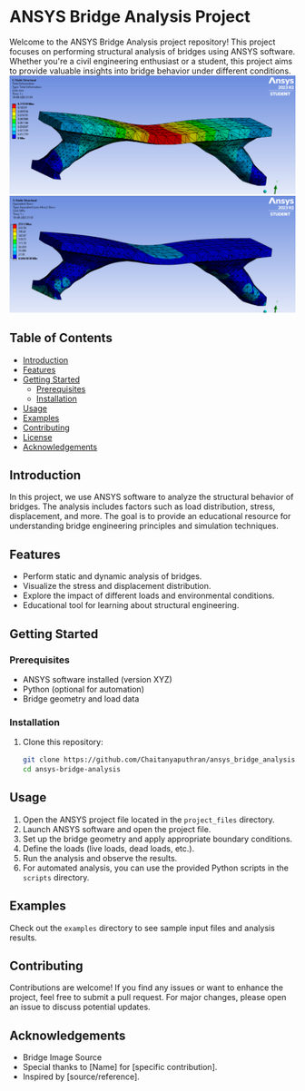 # ANSYS Bridge Analysis Project

<!-- ![Project Banner](project_banner.png)  You can add a banner image here -->

Welcome to the ANSYS Bridge Analysis project repository! This project focuses on performing structural analysis of bridges using ANSYS software. Whether you're a civil engineering enthusiast or a student, this project aims to provide valuable insights into bridge behavior under different conditions.
![first image](./images/final.png)
![second image](./images/final1.png)

## Table of Contents

- [Introduction](#introduction)
- [Features](#features)
- [Getting Started](#getting-started)
  - [Prerequisites](#prerequisites)
  - [Installation](#installation)
- [Usage](#usage)
- [Examples](#examples)
- [Contributing](#contributing)
- [License](#license)
- [Acknowledgements](#acknowledgements)

## Introduction

In this project, we use ANSYS software to analyze the structural behavior of bridges. The analysis includes factors such as load distribution, stress, displacement,  and  more. The goal is to provide an educational resource for understanding bridge engineering principles and simulation techniques.

## Features

- Perform static and dynamic analysis of bridges.
- Visualize the stress and displacement distribution.
- Explore the impact of different loads and environmental conditions.
- Educational tool for learning about structural engineering.

## Getting Started

### Prerequisites

- ANSYS software installed (version XYZ)
- Python (optional for automation)
- Bridge geometry and load data

### Installation

1. Clone this repository:

   ```bash
   git clone https://github.com/Chaitanyaputhran/ansys_bridge_analysis.git
   cd ansys-bridge-analysis
## Usage

1. Open the ANSYS project file located in the `project_files` directory.
2. Launch ANSYS software and open the project file.
3. Set up the bridge geometry and apply appropriate boundary conditions.
4. Define the loads (live loads, dead loads, etc.).
5. Run the analysis and observe the results.
6. For automated analysis, you can use the provided Python scripts in the `scripts` directory.

## Examples

Check out the `examples` directory to see sample input files and analysis results.

## Contributing

Contributions are welcome! If you find any issues or want to enhance the project, feel free to submit a pull request. For major changes, please open an issue to discuss potential updates.

## Acknowledgements

- Bridge Image Source
- Special thanks to [Name] for [specific contribution].
- Inspired by [source/reference].
